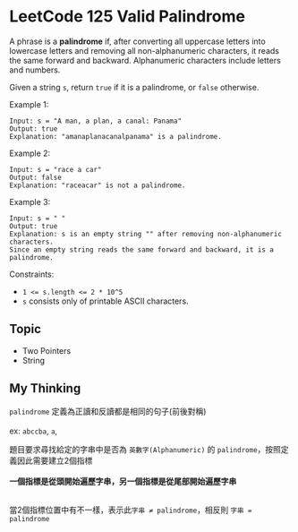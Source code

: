 # LeetCode 125 Valid Palindrome
A phrase is a **palindrome** if, after converting all uppercase letters into lowercase letters and removing all non-alphanumeric characters, it reads the same forward and backward. Alphanumeric characters include letters and numbers.

Given a string `s`, return `true` if it is a palindrome, or `false` otherwise.

Example 1:

```
Input: s = "A man, a plan, a canal: Panama"
Output: true
Explanation: "amanaplanacanalpanama" is a palindrome.
```

Example 2:

```
Input: s = "race a car"
Output: false
Explanation: "raceacar" is not a palindrome.
```

Example 3:

```
Input: s = " "
Output: true
Explanation: s is an empty string "" after removing non-alphanumeric characters.
Since an empty string reads the same forward and backward, it is a palindrome.
```

Constraints:

- `1 <= s.length <= 2 * 10^5`
- `s` consists only of printable ASCII characters.

## Topic
- Two Pointers
- String

## My Thinking
`palindrome` 定義為正讀和反讀都是相同的句子(前後對稱)<br><br>ex: `abccba`, `a`, ` `

題目要求尋找給定的字串中是否為 `英數字(Alphanumeric)` 的 `palindrome`，按照定義因此需要建立2個指標<br><br>**一個指標是從頭開始遍歷字串，另一個指標是從尾部開始遍歷字串**

<br>當2個指標位置中有不一樣，表示此`字串 ≠ palindrome`，相反則 `字串 = palindrome`
